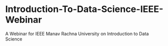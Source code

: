 # Introduction-To-Data-Science-IEEE-Webinar
A Webinar for IEEE Manav Rachna University on Introduction to Data Science 

